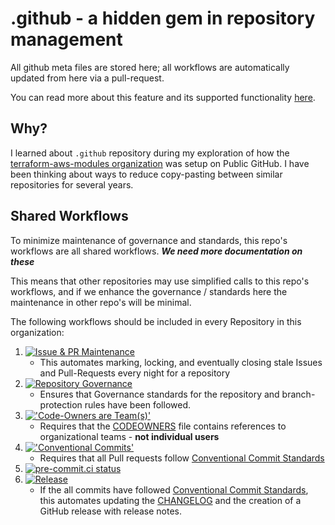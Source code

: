 # .github - a hidden gem in repository management

All github meta files are stored here; all workflows are automatically updated from here via a pull-request.

You can read more about this feature and its supported functionality [here](https://docs.github.com/en/github/building-a-strong-community/creating-a-default-community-health-file#supported-file-types).

## Why?

I learned about `.github` repository during my exploration of how the [terraform-aws-modules organization](https://github.com/terraform-aws-modules) was setup on Public GitHub. I have been thinking about ways to reduce copy-pasting between similar repositories for several years.

## Shared Workflows

To minimize maintenance of governance and standards, this repo's workflows are all shared workflows.
***We need more documentation on these***

This means that other repositories may use simplified calls to this repo's workflows, and if we enhance the governance / standards here the maintenance in other repo's will be minimal.

The following workflows should be included in every Repository in this organization:
1.  [![Issue & PR Maintenance](https://git.nylcloud.com/jaffa-nj/.github/actions/workflows/stale.yml/badge.svg)](https://git.nylcloud.com/jaffa-nj/.github/actions/workflows/stale.yml)
    - This automates marking, locking, and eventually closing stale Issues and Pull-Requests every night for a repository
2.  [![Repository Governance](https://git.nylcloud.com/jaffa-nj/.github/actions/workflows/repo-gov.yml/badge.svg)](https://git.nylcloud.com/jaffa-nj/.github/actions/workflows/repo-gov.yml)
    - Ensures that Governance standards for the repository and branch-protection rules have been followed.
3.  [!['Code-Owners are Team(s)'](https://git.nylcloud.com/jaffa-nj/.github/actions/workflows/codeowners.yml/badge.svg)](https://git.nylcloud.com/jaffa-nj/.github/actions/workflows/codeowners.yml)
    - Requires that the [CODEOWNERS](CODEOWNERS) file contains references to organizational teams - **not individual users**
3.  [!['Conventional Commits'](https://git.nylcloud.com/jaffa-nj/.github/actions/workflows/conventional-commits.yml/badge.svg)](https://git.nylcloud.com/jaffa-nj/.github/actions/workflows/conventional-commits.yml)
    - Requires that all Pull requests follow [Conventional Commit Standards](https://www.conventionalcommits.org/en/v1.0.0/)
4.  [![pre-commit.ci status](https://results.pre-commit.ci/badge/github/jaffa-nj/.github/main.svg)](https://results.pre-commit.ci/latest/github/jaffa-nj/.github/main)
5.  [![Release](https://git.nylcloud.com/jaffa-nj/.github/actions/workflows/release.yml/badge.svg)](https://git.nylcloud.com/jaffa-nj/.github/actions/workflows/release.yml)
    - If the all commits have followed [Conventional Commit Standards](https://www.conventionalcommits.org/en/v1.0.0/), this automates updating the [CHANGELOG](CHANGELOG.MD) and the creation of a GitHub release with release notes.



